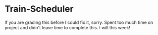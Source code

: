 # Train-Scheduler

If you are grading this before I could fix it, sorry.  Spent too much time on project and didn't leave time to complete this.  I will this week!
